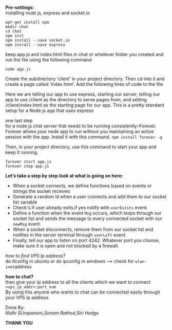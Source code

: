 **Pre-settings:**\
installing node js, express and socket.io
```
apt-get install npm
mkdir chat
cd chat
npm init
npm install --save socket.io
npm install --save express
```
keep app.js and index.html files in chat or whatever folder you created
and run the file using the following command

`node app.js`

Create the subdirectory ‘client’ in your project directory. Then cd into it and create a page called ‘index.html’. Add the following lines of code to the file

Here we are telling our app to use express, starting our server, telling our app to use /client as the directory to serve pages from, and setting /client/index.html as the starting page for our app. This is a pretty standard setup for a Node.js app that uses express

one last step\
for a node js chat server that needs to be running consistently–Forever. Forever allows your node app to run without you maintaining an active session with the app. Install it with this command.
`npm install forever -g`

Then, in your project directory, use this command to start your app and keep it running.
```
forever start app.js
forever stop app.js
```
**Let’s take a step by step look at what is going on here:**
* When a socket connects, we define functions based on events or strings the socket receives
* Generate a random id when a user connects and add them to our socket list variable
* Check's if user already exits,if yes notify with `userExists` event.
* Define a function when the event `Msg` occurs, which loops through our socket list and sends the message to every connected socket with our `newMsg` event.
* When a socket disconnects, remove them from our socket list and notifies in the server terminal through `userLeft` event.
* Finally, tell our app to listen on port 4242. Whatever port you choose, make sure it is open and not blocked by a firewall.

*how to find VPS Ip address?*\
do ifconfig in ubuntu or do ipconfig in windows --> check for `wlan-inet`address

**how to chat?**\
then give your ip address to all the clients which we want to connect
`<vps_ip_addr>:port_num`\
By using this anyone who wants to chat can be connected easily through your VPS Ip address

Done By:\
*Nidhi SUrapaneni*,*Sonam Rathod*,*Siri Hedge*

**THANK YOU**
